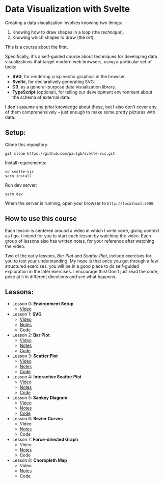 # Data Visualization with Svelte

Creating a data visualization involves knowing two things:
1. Knowing how to draw shapes in a loop (the _technique_).
2. Knowing which shapes to draw (the _art_).

This is a course about the first.

Specifically, it's a self-guided course about techniques for developing data visualizations that target modern web browsers, using a particular set of tools:

- **SVG**, for rendering crisp vector graphics in the browser.
- **Svelte**, for declaratively generating SVG.
- **D3**, as a general-purpose data visualization library.
- **TypeScript** (optional), for telling our development environment about the schema of external data.

I don't assume any prior knowledge about these, but I also don't cover any of them comprehensively &ndash; just enough to make some pretty pictures with data.

## Setup:

Clone this repository:

    git clone https://github.com/paulgb/svelte-vis.git

Install requirements:

    cd svelte-vis
    yarn install

Run dev server:

    yarn dev

When the server is running, open your browser to `http://localhost:5000`.

## How to use this course

Each lesson is centered around a video in which I write code, giving context as I go. I intend for you to start each lesson by watching the video. Each group of lessons also has written notes, for your reference after watching the video.

Two of the early lessons, _Bar Plot_ and _Scatter Plot_, include exercises for you to test your understanding. My hope is that once you get through a few structured exercises, you will be in a good place to do self-guided exploration in the later exercises. I encourage this! Don't just read the code, poke at it in different directions and see what happens.

## Lessons:

- Lesson 0: **Environment Setup**
    - [Video](https://youtu.be/tm2K3aOH9fI)
- Lesson 1: **SVG**
    - [Video](https://youtu.be/IccaesM1_uM)
    - [Notes](/notes-svg.md)
    - [Code](/src/01-svg.svelte)
- Lesson 2: **Bar Plot**
    - [Video](https://youtu.be/cs7mvhH4uls)
    - [Notes](/notes-bar.md)
    - [Code](/src/02-bar.svelte)
- Lesson 3: **Scatter Plot**
    - [Video](https://youtu.be/aa2ASVLqReY)
    - [Notes](/notes-scatter.md)
    - [Code](/src/03-scatter.svelte)
- Lesson 4: **Interactive Scatter Plot**
    - [Video](https://youtu.be/f-oPZ5REcZc)
    - [Notes](/notes-scatter-interactive.md)
    - [Code](/src/04-scatter-interactive)
- Lesson 5: **Sankey Diagram**
    - [Video](https://youtu.be/2JpkPO5R2l4)
    - [Notes](/notes-sankey.md)
    - [Code](/src/05-sankey.svelte)
- Lesson 6: **Bezier Curves**
    - Video
    - [Notes](/notes-sankey.md)
    - Code
- Lesson 7: **Force-directed Graph**
    - Video
    - [Notes](/notes-force.md)
    - Code
- Lesson 8: **Choropleth Map**
    - Video
    - [Notes](/notes-choropleth.md)
    - Code

